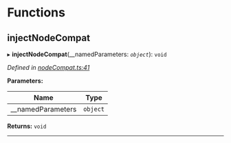 

# Functions

<a id="injectnodecompat"></a>

##  injectNodeCompat

▸ **injectNodeCompat**(__namedParameters: *`object`*): `void`

*Defined in [nodeCompat.ts:41](https://github.com/polkadot-js/api/blob/2ae9098/packages/api/src/nodeCompat.ts#L41)*

**Parameters:**

| Name | Type |
| ------ | ------ |
| __namedParameters | `object` |

**Returns:** `void`

___

